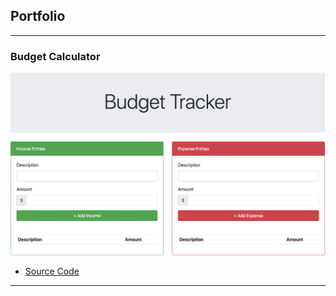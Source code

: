 ## Portfolio

---

### Budget Calculator

<img src="images/Budget.png?raw=true"/>

- [Source Code](https://pure-citadel-39081.herokuapp.com/)

---
